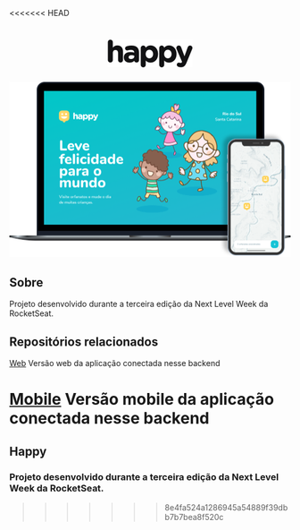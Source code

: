 <<<<<<< HEAD
<h1 align="center">
    <img alt="Happy" title="Happy" src=".github/logo.png" />
</h1>

<img alt="Happy" title="Happy" src=".github/happy.png" />

<h2> Sobre </h2>
<p> Projeto desenvolvido durante a terceira edição da Next Level Week da RocketSeat. </p>

<h2> Repositórios relacionados</h2>

[Web](https://github.com/EduardoDonadon/NLW3-OmniStack-Happy-Frontend) 
Versão web da aplicação conectada nesse backend

[Mobile](https://github.com/EduardoDonadon/NLW3-OmniStack-Happy-Mobile)
Versão mobile da aplicação conectada nesse backend
=======
## Happy
### Projeto desenvolvido durante a terceira edição da Next Level Week da RocketSeat.
>>>>>>> 8e4fa524a1286945a54889f39dbb7b7bea8f520c
